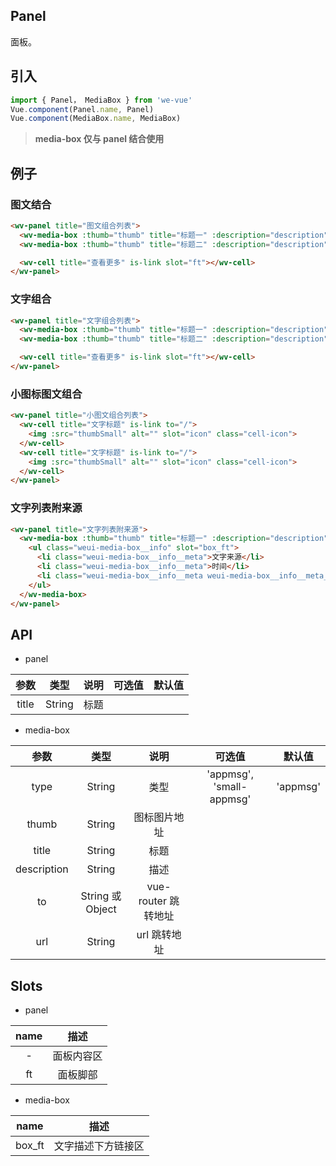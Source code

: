 Panel
---
面板。

## 引入

```js
import { Panel， MediaBox } from 'we-vue'
Vue.component(Panel.name, Panel)
Vue.component(MediaBox.name, MediaBox)
```

> **media-box 仅与 panel 结合使用**

## 例子

### 图文结合

```html
<wv-panel title="图文组合列表">
  <wv-media-box :thumb="thumb" title="标题一" :description="description" to="/"></wv-media-box>
  <wv-media-box :thumb="thumb" title="标题二" :description="description" to="/"></wv-media-box>

  <wv-cell title="查看更多" is-link slot="ft"></wv-cell>
</wv-panel>
```

### 文字组合

```html
<wv-panel title="文字组合列表">
  <wv-media-box :thumb="thumb" title="标题一" :description="description" to="/" type="text"></wv-media-box>
  <wv-media-box :thumb="thumb" title="标题二" :description="description" to="/" type="text"></wv-media-box>

  <wv-cell title="查看更多" is-link slot="ft"></wv-cell>
</wv-panel>
```

### 小图标图文组合

``` html
<wv-panel title="小图文组合列表">
  <wv-cell title="文字标题" is-link to="/">
    <img :src="thumbSmall" alt="" slot="icon" class="cell-icon">
  </wv-cell>
  <wv-cell title="文字标题" is-link to="/">
    <img :src="thumbSmall" alt="" slot="icon" class="cell-icon">
  </wv-cell>
</wv-panel>
```

### 文字列表附来源

```html
<wv-panel title="文字列表附来源">
  <wv-media-box :thumb="thumb" title="标题一" :description="description" to="/" type="text">
    <ul class="weui-media-box__info" slot="box_ft">
      <li class="weui-media-box__info__meta">文字来源</li>
      <li class="weui-media-box__info__meta">时间</li>
      <li class="weui-media-box__info__meta weui-media-box__info__meta_extra">其它信息</li>
    </ul>
  </wv-media-box>
</wv-panel>
```

## API

- panel

|   参数   |   类型    |   说明   | 可选值  |  默认值  |
| :----: | :-----: | :----: | :--: | :---: |
| title  | String  |  标题   |      |        |

- media-box

|   参数   |   类型    |   说明   | 可选值  |  默认值  |
| :----: | :-----: | :----: | :--: | :---: |
| type  | String  |  类型   |  'appmsg', 'small-appmsg'    |   'appmsg'     |
| thumb  | String  |  图标图片地址   |      |        |
| title  | String  |  标题   |      |        |
| description  | String  |  描述   |      |        |
| to  | String 或 Object  |  vue-router 跳转地址   |      |        |
| url  | String  |  url 跳转地址   |      |        |

## Slots

- panel

|   name   |   描述    |
| :----: | :-----: |
| -  | 面板内容区  |
| ft  | 面板脚部  |

- media-box

|   name   |   描述    |
| :----: | :-----: |
| box_ft  | 文字描述下方链接区  |
